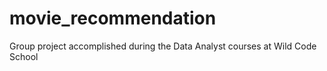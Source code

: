 # movie_recommendation
Group project accomplished during the Data Analyst courses at Wild Code School

